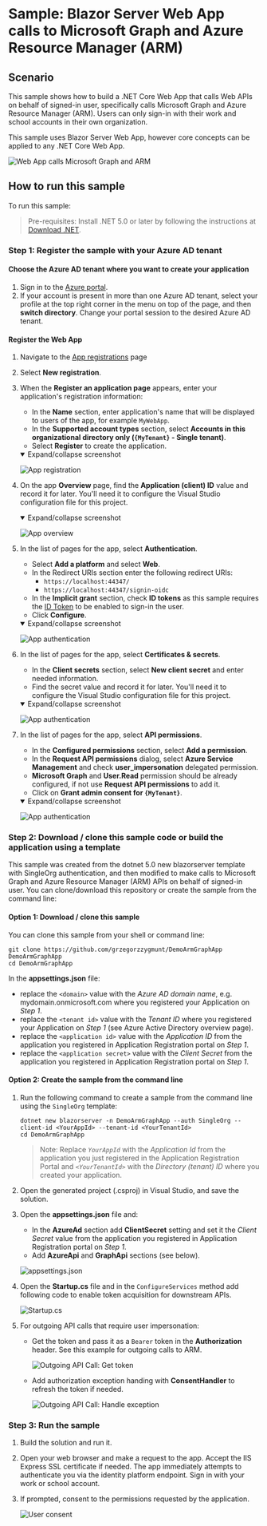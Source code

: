 # Sample: Blazor Server Web App calls to Microsoft Graph and Azure Resource Manager (ARM)

## Scenario

This sample shows how to build a .NET Core Web App that calls Web APIs on behalf of signed-in user, specifically calls Microsoft Graph and Azure Resource Manager (ARM). Users can only sign-in with their work and school accounts in their own organization.

This sample uses Blazor Server Web App, however core concepts can be applied to any .NET Core Web App.

![Web App calls Microsoft Graph and ARM](ReadmeFiles/web-app-calls-web-api.png)

## How to run this sample

To run this sample:

>Pre-requisites: Install .NET 5.0 or later by following the instructions at [Download .NET](https://www.microsoft.com/net/core).

### Step 1: Register the sample with your Azure AD tenant

#### Choose the Azure AD tenant where you want to create your application

1. Sign in to the [Azure portal](https://portal.azure.com).
1. If your account is present in more than one Azure AD tenant, select your profile at the top right corner in the menu on top of the page, and then **switch directory**. Change your portal session to the desired Azure AD tenant.

#### Register the Web App

1. Navigate to the [App registrations](https://portal.azure.com/#blade/Microsoft_AAD_IAM/ActiveDirectoryMenuBlade/RegisteredApps) page
1. Select **New registration**.
1. When the **Register an application page** appears, enter your application's registration information:
    - In the **Name** section, enter application's name that will be displayed to users of the app, for example `MyWebApp`.
    - In the **Supported account types** section, select **Accounts in this organizational directory only (`{MyTenant}` - Single tenant)**.
    - Select **Register** to create the application.
    <details open=true>
    <summary>Expand/collapse screenshot</summary>

    ![App registration](ReadmeFiles/portal-app-register.png)

    </details>
1. On the app **Overview** page, find the **Application (client) ID** value and record it for later. You'll need it to configure the Visual Studio configuration file for this project.
    <details open=true>
    <summary>Expand/collapse screenshot</summary>

    ![App overview](ReadmeFiles/portal-app-overview.png)

    </details>
1. In the list of pages for the app, select **Authentication**.
    - Select **Add a platform** and select **Web**.
    - In the Redirect URIs section enter the following redirect URIs:
        - `https://localhost:44347/`
        - `https://localhost:44347/signin-oidc`
    - In the **Implicit grant** section, check **ID tokens** as this sample requires
     the [ID Token](https://docs.microsoft.com/azure/active-directory/develop/id-tokens) to be enabled to
     sign-in the user.
    - Click **Configure**.
    <details open=true>
    <summary>Expand/collapse screenshot</summary>

    ![App authentication](ReadmeFiles/portal-app-authentication.png)

    </details>
1. In the list of pages for the app, select **Certificates & secrets**.
    - In the **Client secrets** section, select **New client secret** and enter needed information.
    - Find the secret value and record it for later. You'll need it to configure the Visual Studio configuration file for this project.
    <details open=true>
    <summary>Expand/collapse screenshot</summary>

    ![App authentication](ReadmeFiles/portal-app-secrets.png)

    </details>
1. In the list of pages for the app, select **API permissions**.
    - In the **Configured permissions** section, select **Add a permission**.
    - In the **Request API permissions** dialog, select **Azure Service Management** and check **user_impersonation** delegated permission.
    - **Microsoft Graph** and **User.Read** permission should be already configured, if not use **Request API permissions** to add it.
    - Click on **Grant admin consent for `{MyTenant}`**.
    <details open=true>
    <summary>Expand/collapse screenshot</summary>

    ![App authentication](ReadmeFiles/portal-app-api-permissions.png)

    </details>

### Step 2: Download / clone this sample code or build the application using a template

This sample was created from the dotnet 5.0 new blazorserver template with SingleOrg authentication, and then modified to make calls to Microsoft Graph and Azure Resource Manager (ARM) APIs on behalf of signed-in user. You can clone/download this repository or create the sample from the command line:

#### Option 1: Download / clone this sample

You can clone this sample from your shell or command line:

  ```console
git clone https://github.com/grzegorzzygmunt/DemoArmGraphApp DemoArmGraphApp
cd DemoArmGraphApp
  ```

  In the **appsettings.json** file:
  
- replace the `<domain>` value with the *Azure AD domain name*, e.g. mydomain.onmicrosoft.com where you registered your Application on *Step 1*.
- replace the `<tenant id>` value with the *Tenant ID* where you registered your Application on *Step 1* (see Azure Active Directory overview page).
- replace the `<application id>` value with the *Application ID* from the application you registered in Application Registration portal on *Step 1*.
- replace the `<application secret>` value with the *Client Secret* from the application you registered in Application Registration portal on *Step 1*.

#### Option 2: Create the sample from the command line

1. Run the following command to create a sample from the command line using the `SingleOrg` template:

    ```console
    dotnet new blazorserver -n DemoArmGraphApp --auth SingleOrg --client-id <YourAppId> --tenant-id <YourTenantId>
    cd DemoArmGraphApp
    ```

    > Note: Replace *`YourAppId`* with the *Application Id* from the application you just registered in the Application Registration Portal and *`<YourTenantId>`* with the *Directory (tenant) ID* where you created your application.

1. Open the generated project (.csproj) in Visual Studio, and save the solution.
1. Open the **appsettings.json** file and:
    - In the **AzureAd** section add **ClientSecret** setting and set it the *Client Secret* value from the application you registered in Application Registration portal on *Step 1*.
    - Add **AzureApi** and **GraphApi** sections (see below).

    ![appsettings.json](ReadmeFiles/vs-appsettings.png)

1. Open the **Startup.cs** file and in the `ConfigureServices` method add following code to enable token acquisition for downstream APIs.

    ![Startup.cs](ReadmeFiles/vs-startup.png)

1. For outgoing API calls that require user impersonation:
    - Get the token and pass it as a `Bearer` token in the **Authorization** header. See this example for outgoing calls to ARM.

        ![Outgoing API Call: Get token](ReadmeFiles/vs-gettoken.png)

    - Add authorization exception handing with **ConsentHandler** to refresh the token if needed.

        ![Outgoing API Call: Handle exception](ReadmeFiles/vs-consenthandler.png)

### Step 3: Run the sample

1. Build the solution and run it.

2. Open your web browser and make a request to the app. Accept the IIS Express SSL certificate if needed. The app immediately attempts to authenticate you via the identity platform endpoint. Sign in with your work or school account.

3. If prompted, consent to the permissions requested by the application.

    ![User consent](ReadmeFiles/user-consent.png)
